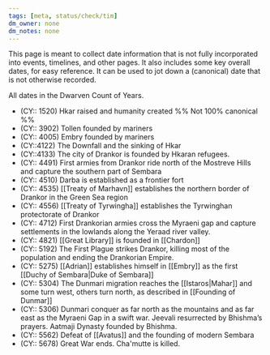 ```yaml
---
tags: [meta, status/check/tim]
dm_owner: none
dm_notes: none
---
```


This page is meant to collect date information that is not fully incorporated into events, timelines, and other pages. It also includes some key overall dates, for easy reference. It can be used to jot down a (canonical) date that is not otherwise recorded. 

All dates in the Dwarven Count of Years.

* (CY:: 1520) Hkar raised and humanity created %% Not 100% canonical %%
* (CY:: 3902) Tollen founded by mariners
* (CY:: 4005) Embry founded by mariners 
* (CY::4122) The Downfall and the sinking of Hkar
* (CY::4133) The city of Drankor is founded by Hkaran refugees.
* (CY:: 4491) First armies from Drankor ride north of the Mostreve Hills and capture the southern part of Sembara
* (CY:: 4510) Darba is established as a frontier fort
* (CY:: 4535) [[Treaty of Marhavn]] establishes the northern border of Drankor in the Green Sea region
* (CY:: 4556) [[Treaty of Tyrwingha]] establishes the Tyrwinghan protectorate of Drankor
* (CY:: 4712) First Drankorian armies cross the Myraeni gap and capture settlements in the lowlands along the Yeraad river valley.
* (CY:: 4821) [[Great Library]] is founded in [[Chardon]]
* (CY:: 5192) The First Plague strikes Drankor, killing most of the population and ending the Drankorian Empire.
* (CY:: 5275) [[Adrian]] establishes himself in [[Embry]] as the first [[Duchy of Sembara|Duke of Sembara]]
* (CY:: 5304) The Dunmari migration reaches the [[Istaros|Mahar]] and some turn west, others turn north, as described in [[Founding of Dunmar]]
* (CY:: 5306) Dunmari conquer as far north as the mountains and as far east as the Myraeni Gap in a swift war. Jeevali resurrected by Bhishma’s prayers. Aatmaji Dynasty founded by Bhishma.
* (CY:: 5562) Defeat of [[Avatus]] and the founding of modern Sembara
* (CY:: 5678) Great War ends. Cha'mutte is killed.